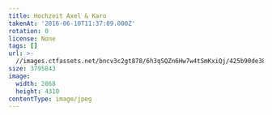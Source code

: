 ```yaml
---
title: Hochzeit Axel & Karo
takenAt: '2016-06-10T11:37:09.000Z'
rotation: 0
license: None
tags: []
url: >-
  //images.ctfassets.net/bncv3c2gt878/6h3qSQZn6Hw7w4tSmKxiQj/425b90de38715414aa499c2257b52990/hochzeit-axel--karo_28178294935_o
size: 3795843
image:
  width: 2868
  height: 4310
contentType: image/jpeg
---
```


